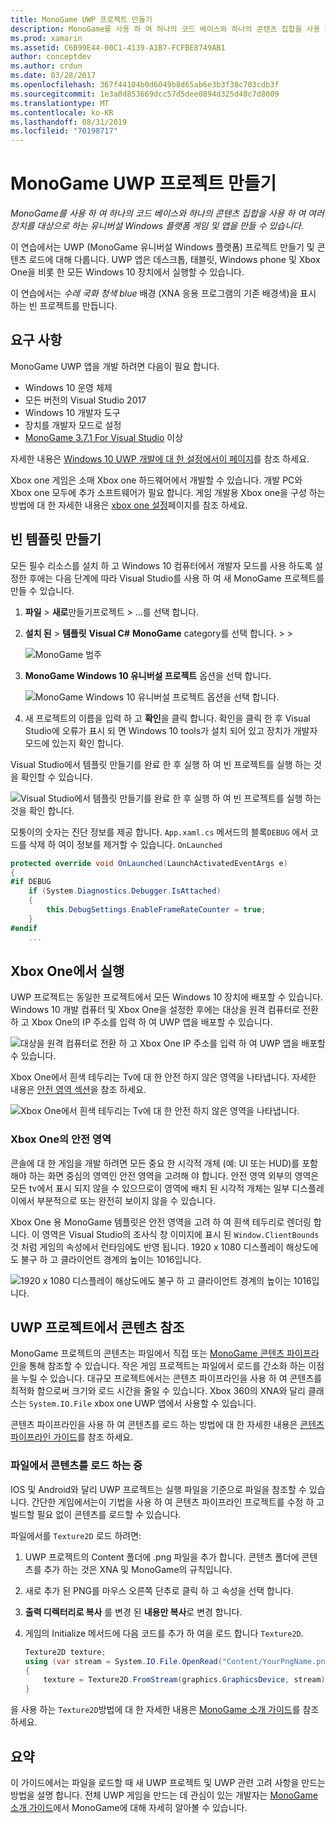 ```yaml
---
title: MonoGame UWP 프로젝트 만들기
description: MonoGame를 사용 하 여 하나의 코드 베이스와 하나의 콘텐츠 집합을 사용 하 여 여러 장치를 대상으로 하는 유니버설 Windows 플랫폼 게임 및 앱을 만들 수 있습니다.
ms.prod: xamarin
ms.assetid: C6B99E44-00C1-4139-A1B7-FCFBE8749AB1
author: conceptdev
ms.author: crdun
ms.date: 03/28/2017
ms.openlocfilehash: 367f44104b0d6049b8d65ab6e3b3f38c703cdb3f
ms.sourcegitcommit: 1e3a0d853669dcc57d5dee0894d325d40c7d8009
ms.translationtype: MT
ms.contentlocale: ko-KR
ms.lasthandoff: 08/31/2019
ms.locfileid: "70198717"
---
```

# <a name="creating-a-monogame-uwp-project"></a>MonoGame UWP 프로젝트 만들기

_MonoGame를 사용 하 여 하나의 코드 베이스와 하나의 콘텐츠 집합을 사용 하 여 여러 장치를 대상으로 하는 유니버설 Windows 플랫폼 게임 및 앱을 만들 수 있습니다._

이 연습에서는 UWP (MonoGame 유니버설 Windows 플랫폼) 프로젝트 만들기 및 콘텐츠 로드에 대해 다룹니다. UWP 앱은 데스크톱, 태블릿, Windows phone 및 Xbox One을 비롯 한 모든 Windows 10 장치에서 실행할 수 있습니다.

이 연습에서는 *수레 국화 청색 blue* 배경 (XNA 응용 프로그램의 기존 배경색)을 표시 하는 빈 프로젝트를 만듭니다.

## <a name="requirements"></a>요구 사항

MonoGame UWP 앱을 개발 하려면 다음이 필요 합니다.

- Windows 10 운영 체제
- 모든 버전의 Visual Studio 2017
- Windows 10 개발자 도구
- 장치를 개발자 모드로 설정
- [MonoGame 3.7.1 For Visual Studio](http://community.monogame.net/t/monogame-3-7-1-release/11173) 이상

자세한 내용은 [Windows 10 UWP 개발에 대 한 설정에서이 페이지](https://msdn.microsoft.com/windows/uwp/get-started/get-set-up)를 참조 하세요.

Xbox one 게임은 소매 Xbox one 하드웨어에서 개발할 수 있습니다. 개발 PC와 Xbox one 모두에 추가 소프트웨어가 필요 합니다. 게임 개발용 Xbox one을 구성 하는 방법에 대 한 자세한 내용은 [xbox one 설정](https://msdn.microsoft.com/windows/uwp/xbox-apps/index)페이지를 참조 하세요.

## <a name="creating-an-empty-template"></a>빈 템플릿 만들기

모든 필수 리소스를 설치 하 고 Windows 10 컴퓨터에서 개발자 모드를 사용 하도록 설정한 후에는 다음 단계에 따라 Visual Studio를 사용 하 여 새 MonoGame 프로젝트를 만들 수 있습니다.

1. **파일** > **새로**만들기프로젝트 > ...를 선택 합니다.
1. **설치 된** > **템플릿** **Visual C#**  **MonoGame** category를 선택 합니다. >   > 

    ![](uwp-images/image1.png "MonoGame 범주")

1. **MonoGame Windows 10 유니버설 프로젝트** 옵션을 선택 합니다.

    ![](uwp-images/image2.png "MonoGame Windows 10 유니버설 프로젝트 옵션을 선택 합니다.")

1. 새 프로젝트의 이름을 입력 하 고 **확인**을 클릭 합니다.
확인을 클릭 한 후 Visual Studio에 오류가 표시 되 면 Windows 10 tools가 설치 되어 있고 장치가 개발자 모드에 있는지 확인 합니다.

Visual Studio에서 템플릿 만들기를 완료 한 후 실행 하 여 빈 프로젝트를 실행 하는 것을 확인할 수 있습니다.

![](uwp-images/image3.png "Visual Studio에서 템플릿 만들기를 완료 한 후 실행 하 여 빈 프로젝트를 실행 하는 것을 확인 합니다.")

모퉁이의 숫자는 진단 정보를 제공 합니다. `App.xaml.cs` 메서드의 블록`DEBUG` 에서 코드를 삭제 하 여이 정보를 제거할 수 있습니다. `OnLaunched`


```csharp
protected override void OnLaunched(LaunchActivatedEventArgs e)
{
#if DEBUG
    if (System.Diagnostics.Debugger.IsAttached)
    {
        this.DebugSettings.EnableFrameRateCounter = true;
    }
#endif
    ...
```

## <a name="running-on-xbox-one"></a>Xbox One에서 실행

UWP 프로젝트는 동일한 프로젝트에서 모든 Windows 10 장치에 배포할 수 있습니다. Windows 10 개발 컴퓨터 및 Xbox One을 설정한 후에는 대상을 원격 컴퓨터로 전환 하 고 Xbox One의 IP 주소를 입력 하 여 UWP 앱을 배포할 수 있습니다.

![](uwp-images/remote.png "대상을 원격 컴퓨터로 전환 하 고 Xbox One IP 주소를 입력 하 여 UWP 앱을 배포할 수 있습니다.")

Xbox One에서 흰색 테두리는 Tv에 대 한 안전 하지 않은 영역을 나타냅니다. 자세한 내용은 [안전 영역 섹션](#safe-area-on-xbox-one)을 참조 하세요.

![](uwp-images/safearea.png "Xbox One에서 흰색 테두리는 Tv에 대 한 안전 하지 않은 영역을 나타냅니다.")

### <a name="safe-area-on-xbox-one"></a>Xbox One의 안전 영역

콘솔에 대 한 게임을 개발 하려면 모든 중요 한 시각적 개체 (예: UI 또는 HUD)를 포함 해야 하는 화면 중심의 영역인 안전 영역을 고려해 야 합니다. 안전 영역 외부의 영역은 모든 tv에서 표시 되지 않을 수 있으므로이 영역에 배치 된 시각적 개체는 일부 디스플레이에서 부분적으로 또는 완전히 보이지 않을 수 있습니다.

Xbox One 용 MonoGame 템플릿은 안전 영역을 고려 하 여 흰색 테두리로 렌더링 합니다. 이 영역은 Visual Studio의 조사식 창 이미지에 표시 된 `Window.ClientBounds` 것 처럼 게임의 속성에서 런타임에도 반영 됩니다. 1920 x 1080 디스플레이 해상도에도 불구 하 고 클라이언트 경계의 높이는 1016입니다.

![](uwp-images/clientbounds.png "1920 x 1080 디스플레이 해상도에도 불구 하 고 클라이언트 경계의 높이는 1016입니다.")

## <a name="referencing-content-in-uwp-projects"></a>UWP 프로젝트에서 콘텐츠 참조

MonoGame 프로젝트의 콘텐츠는 파일에서 직접 또는 [MonoGame 콘텐츠 파이프라인](https://github.com/xamarin/docs-archive/blob/master/Docs/CocosSharp/content-pipeline/introduction.md)을 통해 참조할 수 있습니다. 작은 게임 프로젝트는 파일에서 로드를 간소화 하는 이점을 누릴 수 있습니다. 대규모 프로젝트에서는 콘텐츠 파이프라인을 사용 하 여 콘텐츠를 최적화 함으로써 크기와 로드 시간을 줄일 수 있습니다. Xbox 360의 XNA와 달리 클래스는 `System.IO.File` xbox one UWP 앱에서 사용할 수 있습니다.

콘텐츠 파이프라인을 사용 하 여 콘텐츠를 로드 하는 방법에 대 한 자세한 내용은 [콘텐츠 파이프라인 가이드](https://github.com/xamarin/docs-archive/blob/master/Docs/CocosSharp/content-pipeline/introduction.md)를 참조 하세요.

### <a name="loading-content-from-file"></a>파일에서 콘텐츠를 로드 하는 중

IOS 및 Android와 달리 UWP 프로젝트는 실행 파일을 기준으로 파일을 참조할 수 있습니다. 간단한 게임에서는이 기법을 사용 하 여 콘텐츠 파이프라인 프로젝트를 수정 하 고 빌드할 필요 없이 콘텐츠를 로드할 수 있습니다.

파일에서를 `Texture2D` 로드 하려면:

1. UWP 프로젝트의 Content 폴더에 .png 파일을 추가 합니다. 콘텐츠 폴더에 콘텐츠를 추가 하는 것은 XNA 및 MonoGame의 규칙입니다.
1. 새로 추가 된 PNG를 마우스 오른쪽 단추로 클릭 하 고 속성을 선택 합니다.
1. **출력 디렉터리로 복사** 를 변경 된 **내용만 복사**로 변경 합니다.
1. 게임의 Initialize 메서드에 다음 코드를 추가 하 여을 로드 합니다 `Texture2D`.

    ```csharp
    Texture2D texture;
    using (var stream = System.IO.File.OpenRead("Content/YourPngName.png"))
    {
        texture = Texture2D.FromStream(graphics.GraphicsDevice, stream);
    }
    ```

을 사용 하는 `Texture2D`방법에 대 한 자세한 내용은 [MonoGame 소개 가이드](~/graphics-games/monogame/introduction/index.md)를 참조 하세요.

## <a name="summary"></a>요약

이 가이드에서는 파일을 로드할 때 새 UWP 프로젝트 및 UWP 관련 고려 사항을 만드는 방법을 설명 합니다. 전체 UWP 게임을 만드는 데 관심이 있는 개발자는 [MonoGame 소개 가이드](~/graphics-games/monogame/introduction/index.md)에서 MonoGame에 대해 자세히 알아볼 수 있습니다.
